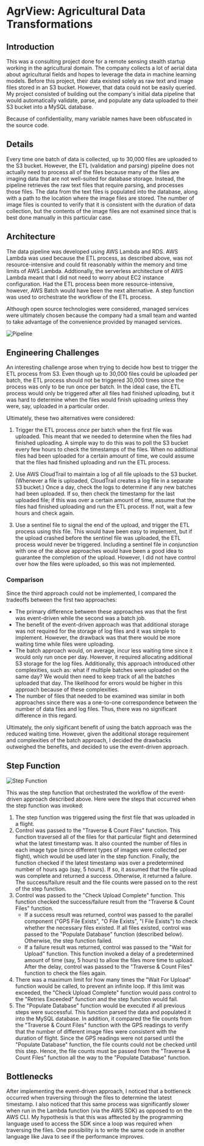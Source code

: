 # AgrView: Agricultural Data Transformations #

## Introduction ##

This was a consulting project done for a remote sensing stealth startup working in the agricultural domain. The company collects a lot of aerial data about agricultural fields and hopes to leverage the data in machine learning models. Before this project, their data existed solely as raw text and image files stored in an S3 bucket. However, that data could not be easily queried. My project consisted of building out the company's initial data pipeline that would automatically validate, parse, and populate any data uploaded to their S3 bucket into a MySQL database.

Because of confidentiality, many variable names have been obfuscated in the source code.

## Details ##

Every time one batch of data is collected, up to 30,000 files are uploaded to the S3 bucket. However, the ETL (validation and parsing) pipeline does not actually need to process all of the files because many of the files are imaging data that are not well-suited for database storage. Instead, the pipeline retrieves the raw text files that require parsing, and processes those files. The data from the text files is populated into the database, along with a path to the location where the image files are stored. The number of image files is counted to verify that it is consistent with the duration of data collection, but the contents of the image files are not examined since that is best done manually in this particular case.

## Architecture ##

The data pipeline was developed using AWS Lambda and RDS. AWS Lambda was used because the ETL process, as described above, was not resource-intensive and could fit reasonably within the memory and time limits of AWS Lambda. Addtionally, the serverless architecture of AWS Lambda meant that I did not need to worry about EC2 instance configuration. Had the ETL process been more resource-intensive, however, AWS Batch would have been the next alternative. A step function was used to orchestrate the workflow of the ETL process.

Although open source technologies were considered, managed services were ultimately chosen because the company had a small team and wanted to take advantage of the convenience provided by managed services.

![Pipeline](https://user-images.githubusercontent.com/40527812/60743192-61819780-9f25-11e9-8bc4-16bbb758fe1d.png)

## Engineering Challenges ##

An interesting challenge arose when trying to decide how best to trigger the ETL process from S3. Even though up to 30,000 files could be uploaded per batch, the ETL process should not be triggered 30,000 times since the process was only to be run once per batch. In the ideal case, the ETL process would only be triggered after all files had finished uploading, but it was hard to determine when the files would finish uploading unless they were, say, uploaded in a particular order.

Ultimately, these two alternatives were considered:

1. Trigger the ETL process *once* per batch when the first file was uploaded. This meant that we needed to determine when the files had finished uploading. A simple way to do this was to poll the S3 bucket every few hours to check the timestamps of the files. When no addtional files had been uploaded for a certain amount of time, we could assume that the files had finished uploading and run the ETL process.

2. Use AWS CloudTrail to maintain a log of all file uploads to the S3 bucket. (Whenever a file is uploaded, CloudTrail creates a log file in a separate S3 bucket.) Once a day, check the logs to determine if any new batches had been uploaded. If so, then check the timestamp for the last uploaded file; if this was over a certain amount of time, assume that the files had finished uploading and run the ETL process. If not, wait a few hours and check again.

3. Use a sentinel file to signal the end of the upload, and trigger the ETL process using this file. This would have been easy to implement, but if the upload crashed before the sentinel file was uploaded, the ETL process would never be triggered. Including a sentinel file in *conjunction* with one of the above approaches would have been a good idea to guarantee the completion of the upload. However, I did not have control over how the files were uploaded, so this was not implemented.

### Comparison ###

Since the third approach could not be implemented, I compared the tradeoffs between the first two approaches:

* The primary difference between these approaches was that the first was event-driven while the second was a batch job.
* The benefit of the event-driven approach was that additional storage was not required for the storage of log files and it was simple to implement. However, the drawback was that there would be more waiting time while files were uploading.
* The batch approach would, on average, incur less waiting time since it would only run once per day. However, it required allocating additional S3 storage for the log files. Additionally, this approach introduced other complexities, such as: what if multiple batches were uploaded on the same day? We would then need to keep track of all the batches uploaded that day. The likelihood for errors would be higher in this approach because of these complexities.
* The number of files that needed to be examined was similar in both approaches since there was a one-to-one correspondence between the number of data files and log files. Thus, there was no significant difference in this regard.

Ultimately, the only sigificant benefit of using the batch approach was the reduced waiting time. However, given the additional storage requirement and complexities of the batch approach, I decided the drawbacks outweighed the benefits, and decided to use the event-driven approach.

## Step Function ##

![Step Function](https://user-images.githubusercontent.com/40527812/61487866-b973c180-a95b-11e9-8364-2e49337a4ee0.png)

This was the step function that orchestrated the workflow of the event-driven approach described above. Here were the steps that occurred when the step function was invoked:

1. The step function was triggered using the first file that was uploaded in a flight.
2. Control was passed to the "Traverse & Count Files" function. This function traversed all of the files for that particular flight and determined what the latest timestamp was. It also counted the number of files in each image type (since different types of images were collected per flight), which would be used later in the step function. Finally, the function checked if the latest timestamp was over a predetermined number of hours ago (say, 5 hours). If so, it assumed that the file upload was complete and returned a success. Otherwise, it returned a failure. The success/failure result and the file counts were passed on to the rest of the step function.
3. Control was passed to the "Check Upload Complete" function. This function checked the success/failure result from the "Traverse & Count Files" function.
    * If a success result was returned, control was passed to the parallel component ("GPS File Exists", "O File Exists", "I File Exists") to check whether the necessary files existed. If all files existed, control was passed to the "Populate Database" function (described below). Otherwise, the step function failed.
    * If a failure result was returned, control was passed to the "Wait for Upload" function. This function invoked a delay of a predetermined amount of time (say, 5 hours) to allow the files more time to upload. After the delay, control was passed to the "Traverse & Count Files" function to check the files again.
4. There was a maximum limit for how many times the "Wait For Upload" function would be called, to prevent an infinite loop. If this limit was exceeded, the "Check Upload Complete" function would pass control to the "Retries Exceeded" function and the step function would fail.
5. The "Populate Database" function would be executed if all previous steps were successful. This function parsed the data and populated it into the MySQL database. In addition, it compared the file counts from the "Traverse & Count Files" function with the GPS readings to verify that the number of different image files were consistent with the duration of flight. Since the GPS readings were not parsed until the "Populate Database" function, the file counts could not be checked until this step. Hence, the file counts must be passed from the "Traverse & Count Files" function all the way to the "Populate Database" function.

## Bottlenecks ##

After implementing the event-driven approach, I noticed that a bottleneck occurred when traversing through the files to determine the latest timestamp. I also noticed that this same process was significantly slower when run in the Lambda function (via the AWS SDK) as opposed to on the AWS CLI. My hypothesis is that this was afftected by the programming language used to access the SDK since a loop was required when traversing the files. One possibility is to write the same code in another language like Java to see if the performance improves.